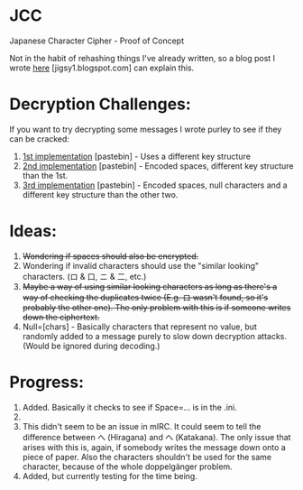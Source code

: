 # JCC
Japanese Character Cipher - Proof of Concept

Not in the habit of rehashing things I've already written, so a blog post I wrote <a href="https://jigsy1.blogspot.com/2017/12/my-attempt-at-creating-substitution.html">here</a> [jigsy1.blogspot.com] can explain this.

<h1>Decryption Challenges:</h1>

If you want to try decrypting some messages I wrote purley to see if they can be cracked:

1. <a href="https://pastebin.com/raw/frQ7SMZ3">1st implementation</a> [pastebin] - Uses a different key structure
2. <a href="https://pastebin.com/raw/QwN9NQrg">2nd implementation</a> [pastebin] - Encoded spaces, different key structure than the 1st.
3. <a href="https://pastebin.com/raw/6A6rs43Y">3rd implementation</a> [pastebin] - Encoded spaces, null characters and a different key structure than the other two.

<h1>Ideas:</h1>

1. <s>Wondering if spaces should also be encrypted.</s>
2. Wondering if invalid characters should use the "similar looking" characters. (ロ & 口, ニ & 二, etc.)
3. <s>Maybe a way of using similar looking characters as long as there's a way of checking the duplicates twice (E.g. ロ wasn't found, so it's probably the other one). The only problem with this is if someone writes down the ciphertext.</s>
4. <a>Null=[chars] - Basically characters that represent no value, but randomly added to a message purely to slow down decryption attacks. (Would be ignored during decoding.)</a>

<h1>Progress:</h1>

1. Added. Basically it checks to see if Space=... is in the .ini.
2.
3. This didn't seem to be an issue in mIRC. It could seem to tell the difference between へ (Hiragana) and ヘ (Katakana). The only issue that arises with this is, again, if somebody writes the message down onto a piece of paper. Also the characters shouldn't be used for the same character, because of the whole doppelgänger problem.
4. Added, but currently testing for the time being.
